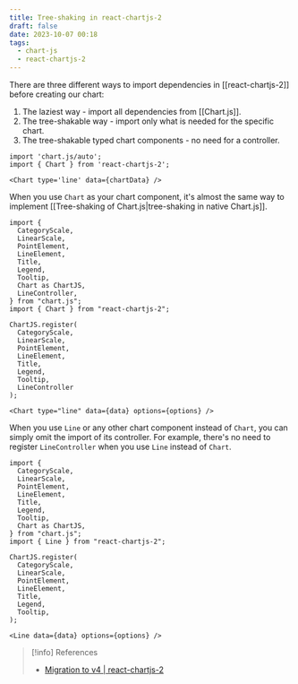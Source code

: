 ```yaml
---
title: Tree-shaking in react-chartjs-2
draft: false
date: 2023-10-07 00:18
tags:
  - chart-js
  - react-chartjs-2
---
```


There are three different ways to import dependencies in [[react-chartjs-2]] before creating our chart:
1. The laziest way - import all dependencies from [[Chart.js]].
2. The tree-shakable way - import only what is needed for the specific chart.
3. The tree-shakable typed chart components - no need for a controller.

```tsx title="lazy way" {1}
import 'chart.js/auto';  
import { Chart } from 'react-chartjs-2';  
  
<Chart type='line' data={chartData} />
```

When you use `Chart` as your chart component, it's almost the same way to implement [[Tree-shaking of Chart.js|tree-shaking in native Chart.js]].

```tsx title="tree-shakable way" {10,12,22,25}
import {
  CategoryScale,
  LinearScale,
  PointElement,
  LineElement,
  Title,
  Legend,
  Tooltip,
  Chart as ChartJS,
  LineController,
} from "chart.js";
import { Chart } from "react-chartjs-2";

ChartJS.register(
  CategoryScale,
  LinearScale,
  PointElement,
  LineElement,
  Title,
  Legend,
  Tooltip,
  LineController
);

<Chart type="line" data={data} options={options} />
```

When you use `Line` or any other chart component instead of `Chart`, you can simply omit the import of its controller. For example, there's no need to register `LineController` when you use `Line` instead of `Chart`.

```tsx title="typed chart components" {11,23}
import {
  CategoryScale,
  LinearScale,
  PointElement,
  LineElement,
  Title,
  Legend,
  Tooltip,
  Chart as ChartJS,
} from "chart.js";
import { Line } from "react-chartjs-2";

ChartJS.register(
  CategoryScale,
  LinearScale,
  PointElement,
  LineElement,
  Title,
  Legend,
  Tooltip,
);

<Line data={data} options={options} />
```

> [!info] References
> - [Migration to v4 | react-chartjs-2](https://react-chartjs-2.js.org/docs/migration-to-v4#tree-shaking)

